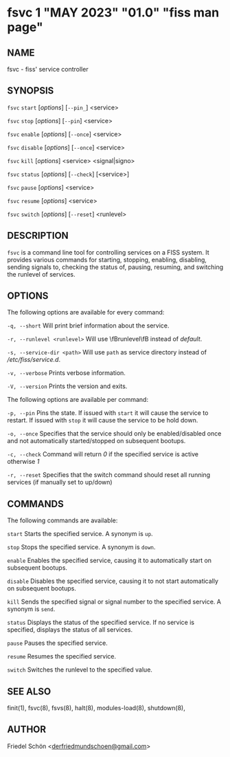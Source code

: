 # fsvc 1 "MAY 2023" "01.0" "fiss man page"

## NAME

fsvc - fiss' service controller

## SYNOPSIS

`fsvc` `start` \[_options_] \[`--pin_`] \<service>

`fsvc` `stop` \[_options_] \[`--pin`] \<service>

`fsvc` `enable` \[_options_] \[`--once`] \<service>

`fsvc` `disable` \[_options_] \[`--once`] \<service>

`fsvc` `kill` \[_options_] \<service> \<signal|signo>

`fsvc` `status` \[_options_] \[`--check`] \[\<service>]

`fsvc` `pause` \[_options_] \<service>

`fsvc` `resume` \[_options_] \<service>

`fsvc` `switch` \[_options_] \[`--reset`] \<runlevel>

## DESCRIPTION

`fsvc` is a command line tool for controlling services on a FISS system. It provides various commands for starting, stopping, enabling, disabling, sending signals to, checking the status of, pausing, resuming, and switching the runlevel of services.

## OPTIONS

The following options are available for every command:

`-q, --short`
Will print brief information about the service.

`-r, --runlevel <runlevel>`
Will use \fBrunlevel\fB instead of _default_.

`-s, --service-dir <path>`
Will use `path` as service directory instead of _/etc/fiss/service.d_.

`-v, --verbose`
Prints verbose information.

`-V, --version`
Prints the version and exits.

The following options are available per command:

`-p, --pin`
Pins the state. If issued with `start` it will cause the service to restart.
If issued with `stop` it will cause the service to be hold down.

`-o, --once`
Specifies that the service should only be enabled/disabled once and not automatically started/stopped on subsequent bootups.

`-c, --check`
Command will return _0_ if the specified service is active otherwise _1_

`-r, --reset`
Specifies that the switch command should reset all running services (if manually set to up/down)

## COMMANDS

The following commands are available:

`start`
Starts the specified service. A synonym is `up`.

`stop`
Stops the specified service. A synonym is `down`.

`enable`
Enables the specified service, causing it to automatically start on subsequent bootups.

`disable`
Disables the specified service, causing it to not start automatically on subsequent bootups.

`kill`
Sends the specified signal or signal number to the specified service. A synonym is `send`.

`status`
Displays the status of the specified service. If no service is specified, displays the status of all services.

`pause`
Pauses the specified service.

`resume`
Resumes the specified service.

`switch`
Switches the runlevel to the specified value.

## SEE ALSO

finit(1), fsvc(8), fsvs(8), halt(8), modules-load(8), shutdown(8),

## AUTHOR

Friedel Schön \<derfriedmundschoen@gmail.com>
